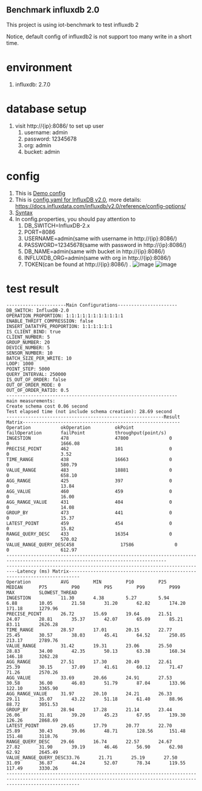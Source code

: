 Benchmark influxdb 2.0
---
This project is using iot-benchmark to test influxdb 2

Notice, default config of influxdb2 is not support too many write in a short time.

# environment
1. influxdb: 2.7.0

# database setup
1. visit http://{ip}:8086/ to set up user
    1. username: admin
    2. password: 12345678
    3. org: admin
    4. bucket: admin

# config
1. This is [Demo config](config.properties)
2. This is [config.yaml for InfluxDB v2.0](config.yaml), more details: https://docs.influxdata.com/influxdb/v2.0/reference/config-options/
3. [Syntax](https://docs.influxdata.com/influxdb/v2.0/reference/flux/)
4. In config.properties, you should pay attention to 
   1. DB_SWITCH=InfluxDB-2.x 
   2. PORT=8086
   3. USERNAME=admin(same with username in http://{ip}:8086/)
   4. PASSWORD=12345678(same with password in http://{ip}:8086/)
   5. DB_NAME=admin(same with bucket in http://{ip}:8086/)
   6. INFLUXDB_ORG=admin(same with org in http://{ip}:8086/)
   7. TOKEN(can be found at http://{ip}:8086/) .
   ![image](https://user-images.githubusercontent.com/34939716/149779954-29d9485d-d750-4313-ab45-2e4aaff9c7e8.png)
   ![image](https://user-images.githubusercontent.com/34939716/149780004-fc430061-5e4a-4ea2-8cbc-730cb6e518e0.png)

# test result
```
----------------------Main Configurations----------------------
DB_SWITCH: InfluxDB-2.0
OPERATION_PROPORTION: 1:1:1:1:1:1:1:1:1:1:1
ENABLE_THRIFT_COMPRESSION: false
INSERT_DATATYPE_PROPORTION: 1:1:1:1:1:1
IS_CLIENT_BIND: true
CLIENT_NUMBER: 5
GROUP_NUMBER: 20
DEVICE_NUMBER: 5
SENSOR_NUMBER: 10
BATCH_SIZE_PER_WRITE: 10
LOOP: 1000
POINT_STEP: 5000
QUERY_INTERVAL: 250000
IS_OUT_OF_ORDER: false
OUT_OF_ORDER_MODE: 0
OUT_OF_ORDER_RATIO: 0.5
---------------------------------------------------------------
main measurements:
Create schema cost 0.06 second
Test elapsed time (not include schema creation): 28.69 second
----------------------------------------------------------Result Matrix----------------------------------------------------------
Operation           okOperation         okPoint             failOperation       failPoint           throughput(point/s) 
INGESTION           478                 47800               0                   0                   1666.08             
PRECISE_POINT       462                 101                 0                   0                   3.52                
TIME_RANGE          438                 16663               0                   0                   580.79              
VALUE_RANGE         483                 18881               0                   0                   658.10              
AGG_RANGE           425                 397                 0                   0                   13.84               
AGG_VALUE           460                 459                 0                   0                   16.00               
AGG_RANGE_VALUE     431                 404                 0                   0                   14.08               
GROUP_BY            473                 441                 0                   0                   15.37               
LATEST_POINT        459                 454                 0                   0                   15.82               
RANGE_QUERY_DESC    433                 16354               0                   0                   570.02              
VALUE_RANGE_QUERY_DESC458                 17586               0                   0                   612.97              
---------------------------------------------------------------------------------------------------------------------------------
--------------------------------------------------------------------------Latency (ms) Matrix--------------------------------------------------------------------------
Operation           AVG         MIN         P10         P25         MEDIAN      P75         P90         P95         P99         P999        MAX         SLOWEST_THREAD
INGESTION           11.30       4.38        5.27        5.94        6.88        10.05       21.58       31.20       62.82       174.20      171.18      1279.96     
PRECISE_POINT       26.72       15.69       19.64       21.51       24.07       28.81       35.37       42.07       65.09       85.21       83.11       2626.28     
TIME_RANGE          28.57       17.01       20.15       22.77       25.45       30.57       38.03       45.41       64.52       250.85      213.17      2789.76     
VALUE_RANGE         31.42       19.31       23.06       25.50       28.83       34.00       42.35       50.13       63.38       168.34      146.18      3262.28     
AGG_RANGE           27.51       17.30       20.49       22.61       25.39       30.15       37.09       41.61       60.12       71.47       71.26       2570.26     
AGG_VALUE           33.69       20.66       24.91       27.53       30.58       36.00       46.03       51.79       87.04       133.96      122.10      3365.90     
AGG_RANGE_VALUE     31.97       20.10       24.21       26.33       29.11       35.07       43.22       51.18       61.40       88.96       88.72       3051.53     
GROUP_BY            28.94       17.28       21.14       23.44       26.06       31.81       39.20       45.23       67.95       139.30      126.26      2868.69     
LATEST_POINT        29.65       17.79       20.77       22.70       25.89       30.43       39.06       48.71       128.56      151.48      151.48      3118.76     
RANGE_QUERY_DESC    29.66       16.74       22.57       24.67       27.82       31.90       39.19       46.46       56.90       62.98       62.92       2645.49     
VALUE_RANGE_QUERY_DESC33.76       21.71       25.19       27.50       31.09       36.87       44.24       52.07       78.34       119.55      117.49      3330.26     
-----------------------------------------------------------------------------------------------------------------------------------------------------------------------
```
